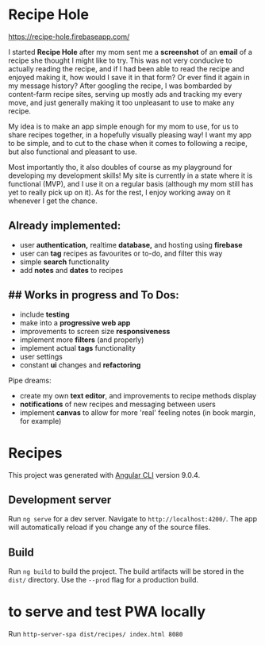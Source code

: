 # Recipe Hole

https://recipe-hole.firebaseapp.com/

I started **Recipe Hole** after my mom sent me a **screenshot** of an **email** of a recipe she thought I might like to try. This was not very conducive to actually reading the recipe, and if I had been able to read the recipe and enjoyed making it, how would I save it in that form? Or ever find it again in my message history? After googling the recipe, I was bombarded by content-farm recipe sites, serving up mostly ads and tracking my every move, and just generally making it too unpleasant to use to make any recipe.

My idea is to make an app simple enough for my mom to use, for us to share recipes together, in a hopefully visually pleasing way! I want my app to be simple, and to cut to the chase when it comes to following a recipe, but also functional and pleasant to use.

Most importantly tho, it also doubles of course as my playground for developing my development skills!
My site is currently in a state where it is functional (MVP), and I use it on a regular basis (although my mom still has yet to really pick up on it). As for the rest, I enjoy working away on it whenever I get the chance.

## Already implemented:

- user **authentication,** realtime **database,** and hosting using **firebase**
- user can **tag** recipes as favourites or to-do, and filter this way
- simple **search** functionality
- add **notes** and **dates** to recipes

## ## Works in progress and To Dos:

- include **testing**
- make into a **progressive web app**
- improvements to screen size **responsiveness**
- implement more **filters** (and properly)
- implement actual **tags** functionality
- user settings
- constant **ui** changes and **refactoring**

Pipe dreams:

- create my own **text editor**, and improvements to recipe methods display
- **notifications** of new recipes and messaging between users
- implement **canvas** to allow for more 'real' feeling notes (in book margin, for example)

# Recipes

This project was generated with [Angular CLI](https://github.com/angular/angular-cli) version 9.0.4.

## Development server

Run `ng serve` for a dev server. Navigate to `http://localhost:4200/`. The app will automatically reload if you change any of the source files.

## Build

Run `ng build` to build the project. The build artifacts will be stored in the `dist/` directory. Use the `--prod` flag for a production build.

# to serve and test PWA locally

Run `http-server-spa dist/recipes/ index.html 8080`
